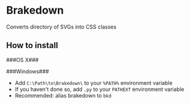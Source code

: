 Brakedown
=========

Converts directory of SVGs into CSS classes

How to install
--------------
###OS X###

###Windows###
- Add `C:\Path\to\Brakedown\` to your `%PATH%` environment variable
- If you haven't done so, add `.py` to your `PATHEXT` environment variable
- Recommended: alias brakedown to `bkd`